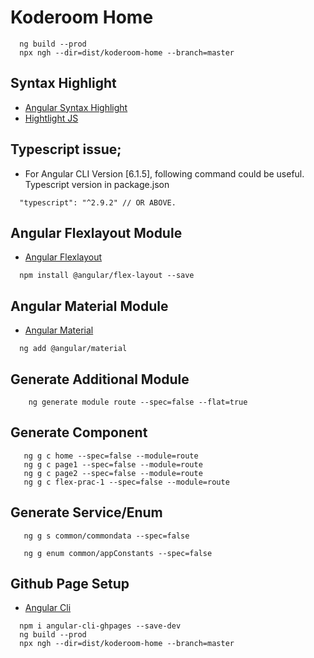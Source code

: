 # Koderoom Home
```
  ng build --prod
  npx ngh --dir=dist/koderoom-home --branch=master
```


## Syntax Highlight
* [Angular Syntax Highlight](https://github.com/MurhafSousli/ngx-highlightjs)
* [Hightlight JS](https://highlightjs.org/)

## Typescript issue; 
* For Angular CLI Version [6.1.5], following command could be useful. Typescript version in package.json
```
  "typescript": "^2.9.2" // OR ABOVE.
```


## Angular Flexlayout Module
* [Angular Flexlayout](https://github.com/angular/flex-layout)
```
  npm install @angular/flex-layout --save
```

## Angular Material Module
* [Angular Material](https://material.angular.io/)
```
  ng add @angular/material
```

## Generate Additional Module
```
    ng generate module route --spec=false --flat=true
```

## Generate Component
```
   ng g c home --spec=false --module=route
   ng g c page1 --spec=false --module=route
   ng g c page2 --spec=false --module=route
   ng g c flex-prac-1 --spec=false --module=route
```

## Generate Service/Enum
```
   ng g s common/commondata --spec=false

   ng g enum common/appConstants --spec=false
```



## Github Page Setup
* [Angular Cli](https://github.com/angular-schule/angular-cli-ghpages)
```
  npm i angular-cli-ghpages --save-dev
  ng build --prod
  npx ngh --dir=dist/koderoom-home --branch=master
```
